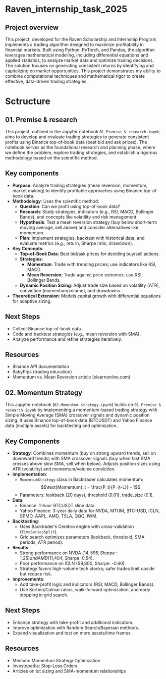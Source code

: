 # Raven_internship_task_2025

## Project overview
This project, developed for the Raven Scholarship and Internship Program, implements a trading algorithm designed to maximize profitability in financial markets. Built using Python, PyTorch, and Pandas, the algorithm leverages mathematical modeling, including differential equations and applied statistics, to analyze market data and optimize trading decisions. The solution focuses on generating consistent returns by identifying and capitalizing on market opportunities. This project demonstrates my ability to combine computational techniques and mathematical rigor to create effective, data-driven trading strategies.
# Sctructure
## 01. Premise & research
This project, outlined in the Jupyter notebook `01.Premise & research.ipynb`, aims to develop and evaluate trading strategies to generate consistent profits using Binance top-of-book data (best bid and ask prices). The notebook serves as the foundational research and planning phase, where we define the problem, explore trading strategies, and establish a rigorous methodology based on the scientific method.

## Key components
- **Purpose**: Analyze trading strategies (mean reversion, momentum, market making) to identify profitable approaches using Binance top-of-book data.
- **Methodology**: Uses the scientific method:
  - **Question**: Can we profit using top-of-book data?
  - **Research**: Study strategies, indicators (e.g., RSI, MACD, Bollinger Bands), and concepts like volatility and risk management.
  - **Hypothesis**: Test a mean reversion strategy (buy below short-term moving average, sell above) and consider alternatives like momentum.
  - **Plan**: Implement strategies, backtest with historical data, and evaluate metrics (e.g., return, Sharpe ratio, drawdown).
- **Key Concepts**:
  - **Top-of-Book Data**: Best bid/ask prices for deciding buy/sell actions.
  - **Strategies**:
    - **Momentum**: Trade with trending prices; use indicators like RSI, MACD.
    - **Mean Reversion**: Trade against price extremes; use RSI, Bollinger Bands.
  - **Dynamic Position Sizing**: Adjust trade size based on volatility (ATR), conviction (momentum/volume), and drawdowns.
- **Theoretical Extension**: Models capital growth with differential equations for adaptive sizing.

## Next Steps
- Collect Binance top-of-book data.
- Code and backtest strategies (e.g., mean reversion with SMA).
- Analyze performance and refine strategies iteratively.

## Resources
- Binance API documentation
- BabyPips (trading education)
- Momentum vs. Mean Reversion article (xlearnonline.com)

## 02. Momentum Strategy
This Jupyter notebook (`02.Momentum strategy.ipynb`) builds on `01.Premise & research.ipynb` by implementing a momentum-based trading strategy with Simple Moving Average (SMA) crossover signals and dynamic position sizing. It uses Binance top-of-book data (BTCUSDT) and Yahoo Finance data (multiple assets) for backtesting and optimization.
## Key Components
- **Strategy**: Combines momentum (buy on strong upward trends, sell on downward trends) with SMA crossover signals (buy when fast SMA crosses above slow SMA, sell when below). Adjusts position sizes using ATR (volatility) and momentum/volume conviction.
- **Implementation**:
  - `MomentumStrategy` class in Backtrader calculates momentum:  
    $$\text{Momentum}_t = \frac{P_t}{P_{t-L}} - 1$$
  - Parameters: lookback (20 days), threshold (0.01), trade_size (0.1).
- **Data**:
  - Binance: 1-hour BTCUSDT kline data.
  - Yahoo Finance: 3-year daily data for NVDA, MTUM, BTC-USD, ICLN, SPMO, AAPL, AMD, TSLA, QQQ, IWM.
- **Backtesting**:
  - Uses Backtrader’s Cerebro engine with cross-validation (`TimeSeriesSplit`).
  - Grid search optimizes parameters (lookback, threshold, SMA periods, ATR period).
- **Results**:
  - Strong performance on NVDA ($14,596, Sharpe: 1.25) and AMD ($11,404, Sharpe: 0.54).
  - Poor performance on ICLN ($9,800, Sharpe: -0.60).
  - Strategy favors high-volume tech stocks; safer trades limit upside but reduce risk.
- **Improvements**:
  - Add take-profit logic and indicators (RSI, MACD, Bollinger Bands).
  - Use Sortino/Calmar ratios, walk-forward optimization, and early stopping in grid search.

## Next Steps
- Enhance strategy with take-profit and additional indicators.
- Improve optimization with Random Search/Bayesian methods.
- Expand visualization and test on more assets/time frames.

## Resources
- Medium: Momentum Strategy Optimization
- Investopedia: Stop-Loss Orders
- Articles on lot sizing and SMA-momentum relationships
